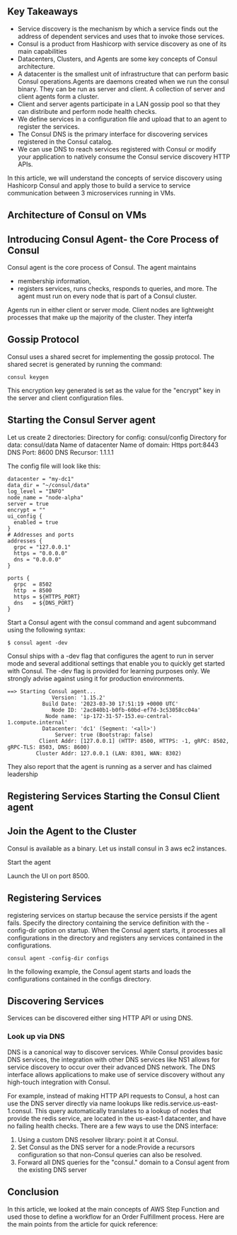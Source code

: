 ## Key Takeaways

* Service discovery is the mechanism by which a service finds out the address of dependent services and uses that to invoke those services.
* Consul is a product from Hashicorp with service discovery as one of its main capabilities
* Datacenters, Clusters, and Agents are some key concepts of Consul architecture. 
* A datacenter is the smallest unit of infrastructure that can perform basic Consul operations.Agents are daemons created when we run the consul binary. They can be run as server and client. A collection of server and client agents form a cluster.
* Client and server agents participate in a LAN gossip pool so that they can distribute and perform node health checks.
* We define services in a configuration file and upload that to an agent to register the services.
* The Consul DNS is the primary interface for discovering services registered in the Consul catalog.
* We can use DNS to reach services registered with Consul or modify your application to natively consume the Consul service discovery HTTP APIs.

In this article, we will understand the concepts of service discovery using Hashicorp Consul and apply those to build a service to service communication between 3 microservices running in VMs.
## Architecture of Consul on VMs


## Introducing Consul Agent- the Core Process of Consul
Consul agent is the core process of Consul. The agent maintains 
- membership information, 
- registers services, runs checks, responds to queries, and more.
The agent must run on every node that is part of a Consul cluster.

Agents run in either client or server mode. Client nodes are lightweight processes that make up the majority of the cluster. They interfa

## Gossip Protocol
Consul uses a shared secret for implementing the gossip protocol. The shared secret is generated by running the command:
```shell
consul keygen
```
This encryption key generated is set as the value for the "encrypt" key in the server and client configuration files.
## Starting the Consul Server agent
Let us create 2 directories:
Directory for config: consul/config
Directory for data: consul/data
Name of datacenter
Name of domain: 
Https port:8443
DNS Port: 8600
DNS Recursor: 1.1.1.1

The config file will look like this:

```hcl
datacenter = "my-dc1"
data_dir = "~/consul/data"
log_level = "INFO"
node_name = "node-alpha"
server = true
encrypt = ""
ui_config {
  enabled = true
}
# Addresses and ports
addresses {
  grpc = "127.0.0.1"
  https = "0.0.0.0"
  dns = "0.0.0.0"
}

ports {
  grpc  = 8502
  http  = 8500
  https = ${HTTPS_PORT}
  dns   = ${DNS_PORT}
}
```

Start a Consul agent with the consul command and agent subcommand using the following syntax:

```shell
$ consul agent -dev
```

Consul ships with a -dev flag that configures the agent to run in server mode and several additional settings that enable you to quickly get started with Consul. The -dev flag is provided for learning purposes only. We strongly advise against using it for production environments.

```shell
==> Starting Consul agent...
              Version: '1.15.2'
           Build Date: '2023-03-30 17:51:19 +0000 UTC'
              Node ID: '2ac840b1-b0fb-60bd-ef7d-3c53058cc04a'
            Node name: 'ip-172-31-57-153.eu-central-1.compute.internal'
           Datacenter: 'dc1' (Segment: '<all>')
               Server: true (Bootstrap: false)
          Client Addr: [127.0.0.1] (HTTP: 8500, HTTPS: -1, gRPC: 8502, gRPC-TLS: 8503, DNS: 8600)
         Cluster Addr: 127.0.0.1 (LAN: 8301, WAN: 8302)
```
They also report that the agent is running as a server and has claimed leadership
## Registering Services Starting the Consul Client agent
## Join the Agent to the Cluster

Consul is available as a binary. Let us install consul in 3 aws ec2 instances.

Start the agent

Launch the UI on port 8500.


## Registering Services
 registering services on startup because the service persists if the agent fails. Specify the directory containing the service definition with the -config-dir option on startup. When the Consul agent starts, it processes all configurations in the directory and registers any services contained in the configurations. 
```shell
consul agent -config-dir configs
```
In the following example, the Consul agent starts and loads the configurations contained in the configs directory.

## Discovering Services
Services can be discovered either sing HTTP API or using DNS.
### Look up via DNS
DNS is a canonical way to discover services. While Consul provides basic DNS services, the integration with other DNS services like NS1 allows for service discovery to occur over their advanced DNS network. 
The DNS interface allows applications to make use of service discovery without any high-touch integration with Consul.

For example, instead of making HTTP API requests to Consul, a host can use the DNS server directly via name lookups like redis.service.us-east-1.consul. This query automatically translates to a lookup of nodes that provide the redis service, are located in the us-east-1 datacenter, and have no failing health checks.
There are a few ways to use the DNS interface:
1. Using a custom DNS resolver library: point it at Consul.
2. Set Consul as the DNS server for a node:Provide a recursors configuration so that non-Consul queries can also be resolved.
3. Forward all DNS queries for the "consul." domain to a Consul agent from the existing DNS server
## Conclusion
In this article, we looked at the main concepts of AWS Step Function and used those to define a workflow for an Order Fulfillment process. Here are the main points from the article for quick reference:


